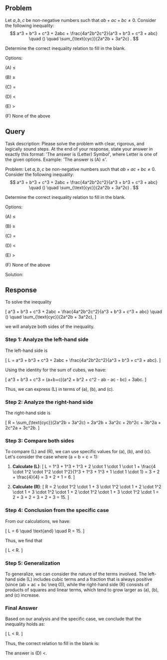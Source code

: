 ## Problem

Let $a, b, c$ be non-negative numbers such that $ab + ac + bc \neq 0$. Consider the following inequality:
$$
a^3 + b^3 + c^3 + 2abc + \frac{4a^2b^2c^2}{a^3 + b^3 + c^3 + abc} \quad () \quad \sum_{\text{cyc}}(2a^2b + 3a^2c) .
$$

Determine the correct inequality relation to fill in the blank.

Options:

(A) $\leq$ 

(B) $\geq$

(C) $=$ 

(D) $<$

(E) $>$

(F) None of the above

## Query

Task description: Please solve the problem with clear, rigorous, and logically sound steps. At the end of your response, state your answer in exactly this format: 'The answer is (Letter) Symbol', where Letter is one of the given options. Example: 'The answer is (A) $\leq$'.

Problem: Let $a, b, c$ be non-negative numbers such that $ab + ac + bc \neq 0$. Consider the following inequality:
$$
a^3 + b^3 + c^3 + 2abc + \frac{4a^2b^2c^2}{a^3 + b^3 + c^3 + abc} \quad () \quad \sum_{\text{cyc}}(2a^2b + 3a^2c) .
$$

Determine the correct inequality relation to fill in the blank.

Options:

(A) $\leq$ 

(B) $\geq$

(C) $=$ 

(D) $<$

(E) $>$

(F) None of the above

Solution:

## Response

To solve the inequality 

\[
a^3 + b^3 + c^3 + 2abc + \frac{4a^2b^2c^2}{a^3 + b^3 + c^3 + abc} \quad () \quad \sum_{\text{cyc}}(2a^2b + 3a^2c),
\]

we will analyze both sides of the inequality.

### Step 1: Analyze the left-hand side

The left-hand side is 

\[
L = a^3 + b^3 + c^3 + 2abc + \frac{4a^2b^2c^2}{a^3 + b^3 + c^3 + abc}.
\]

Using the identity for the sum of cubes, we have:

\[
a^3 + b^3 + c^3 = (a+b+c)(a^2 + b^2 + c^2 - ab - ac - bc) + 3abc.
\]

Thus, we can express \(L\) in terms of \(a\), \(b\), and \(c\).

### Step 2: Analyze the right-hand side

The right-hand side is 

\[
R = \sum_{\text{cyc}}(2a^2b + 3a^2c) = 2a^2b + 3a^2c + 2b^2c + 3b^2a + 2c^2a + 3c^2b.
\]

### Step 3: Compare both sides

To compare \(L\) and \(R\), we can use specific values for \(a\), \(b\), and \(c\). Let's consider the case where \(a = b = c = 1\):

1. **Calculate \(L\)**:
   \[
   L = 1^3 + 1^3 + 1^3 + 2 \cdot 1 \cdot 1 \cdot 1 + \frac{4 \cdot 1^2 \cdot 1^2 \cdot 1^2}{1^3 + 1^3 + 1^3 + 1 \cdot 1 \cdot 1} = 3 + 2 + \frac{4}{4} = 3 + 2 + 1 = 6.
   \]

2. **Calculate \(R\)**:
   \[
   R = 2 \cdot 1^2 \cdot 1 + 3 \cdot 1^2 \cdot 1 + 2 \cdot 1^2 \cdot 1 + 3 \cdot 1^2 \cdot 1 + 2 \cdot 1^2 \cdot 1 + 3 \cdot 1^2 \cdot 1 = 2 + 3 + 2 + 3 + 2 + 3 = 15.
   \]

### Step 4: Conclusion from the specific case

From our calculations, we have:

\[
L = 6 \quad \text{and} \quad R = 15.
\]

Thus, we find that 

\[
L < R.
\]

### Step 5: Generalization

To generalize, we can consider the nature of the terms involved. The left-hand side \(L\) includes cubic terms and a fraction that is always positive (since \(ab + ac + bc \neq 0\)), while the right-hand side \(R\) consists of products of squares and linear terms, which tend to grow larger as \(a\), \(b\), and \(c\) increase.

### Final Answer

Based on our analysis and the specific case, we conclude that the inequality holds as:

\[
L < R.
\]

Thus, the correct relation to fill in the blank is:

The answer is (D) $<$.